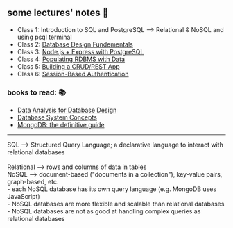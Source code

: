 ## some lectures' notes 🍎

- Class 1: Introduction to SQL and PostgreSQL --> Relational & NoSQL and using psql terminal
- Class 2: [Database Design Fundementals](YCIT031_DatabaseForTheWeb\class_02)
- Class 3: [Node.js + Express with PostgreSQL](YCIT031_DatabaseForTheWeb\class_03)
- Class 4: [Populating RDBMS with Data](YCIT031_DatabaseForTheWeb\class_04)
- Class 5: [Building a CRUD/REST App](YCIT031_DatabaseForTheWeb\class_05)
- Class 6: [Session-Based Authentication](YCIT031_DatabaseForTheWeb\class_06)

### books to read: 📚

- [Data Analysis for Database Design](https://mcgill.on.worldcat.org/oclc/54894344)
- [Database System Concepts](https://mcgill.on.worldcat.org/oclc/436031093)
- [MongoDB: the definitive guide](https://mcgill.on.worldcat.org/oclc/1130376884)

---

SQL --> Structured Query Language; a declarative language to interact with relational databases <br>
<br>
Relational --> rows and columns of data in tables <br>
NoSQL --> document-based ("documents in a collection"), key-value pairs, graph-based, etc. <br> - each NoSQL database has its own query language (e.g. MongoDB uses JavaScript) <br> - NoSQL databases are more flexible and scalable than relational databases <br> - NoSQL databases are not as good at handling complex queries as relational databases <br>
